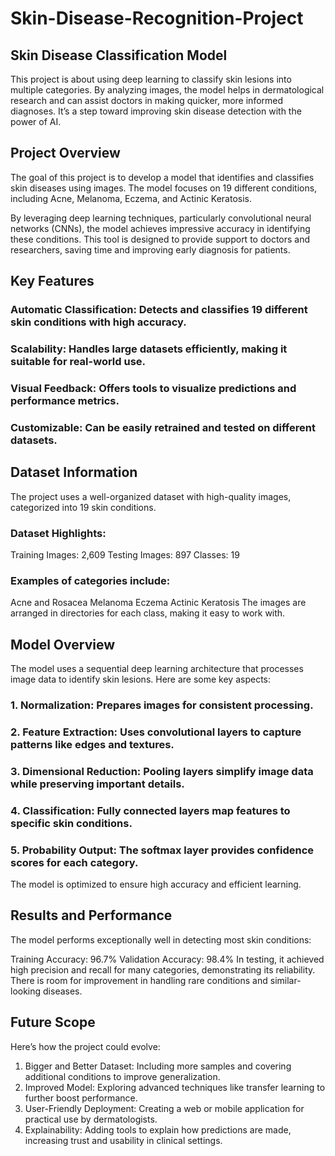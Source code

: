 # Skin-Disease-Recognition-Project
## Skin Disease Classification Model
This project is about using deep learning to classify skin lesions into multiple categories. By analyzing images, the model helps in dermatological research and can assist doctors in making quicker, more informed diagnoses. It’s a step toward improving skin disease detection with the power of AI.

## Project Overview
The goal of this project is to develop a model that identifies and classifies skin diseases using images.
The model focuses on 19 different conditions, including Acne, Melanoma, Eczema, and Actinic Keratosis.

By leveraging deep learning techniques, particularly convolutional neural networks (CNNs), the model achieves impressive accuracy in identifying these conditions. This tool is designed to provide support to doctors and researchers, saving time and improving early diagnosis for patients.

## Key Features
### Automatic Classification: Detects and classifies 19 different skin conditions with high accuracy.
### Scalability: Handles large datasets efficiently, making it suitable for real-world use.
### Visual Feedback: Offers tools to visualize predictions and performance metrics.
### Customizable: Can be easily retrained and tested on different datasets.

## Dataset Information
The project uses a well-organized dataset with high-quality images, categorized into 19 skin conditions.

### Dataset Highlights:

Training Images: 2,609
Testing Images: 897
Classes: 19

### Examples of categories include:
Acne and Rosacea
Melanoma
Eczema
Actinic Keratosis
The images are arranged in directories for each class, making it easy to work with.

## Model Overview
The model uses a sequential deep learning architecture that processes image data to identify skin lesions. Here are some key aspects:

### 1. Normalization: Prepares images for consistent processing.
### 2. Feature Extraction: Uses convolutional layers to capture patterns like edges and textures.
### 3. Dimensional Reduction: Pooling layers simplify image data while preserving important details.
### 4. Classification: Fully connected layers map features to specific skin conditions.
### 5. Probability Output: The softmax layer provides confidence scores for each category.
The model is optimized to ensure high accuracy and efficient learning.

## Results and Performance
The model performs exceptionally well in detecting most skin conditions:

Training Accuracy: 96.7%
Validation Accuracy: 98.4%
In testing, it achieved high precision and recall for many categories, demonstrating its reliability. There is room for improvement in handling rare conditions and similar-looking diseases.

## Future Scope

Here’s how the project could evolve:
1. Bigger and Better Dataset: Including more samples and covering additional conditions to improve generalization.
2. Improved Model: Exploring advanced techniques like transfer learning to further boost performance.
3. User-Friendly Deployment: Creating a web or mobile application for practical use by dermatologists.
4. Explainability: Adding tools to explain how predictions are made, increasing trust and usability in clinical settings.

